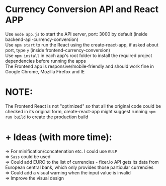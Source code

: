# Currency Conversion API and React APP  
Use `node app.js` to start the API server, port: 3000 by default (inside backend-api-currency-conversion)  
Use `npm start` to run the React using the create-react-app, if asked about port, type `y` (inside frontend-currency-conversion)  
Use `npm install` in each app's root folder to install the required project dependencies before running the apps  
The Frontend app is responsive/mobile-friendly and should work fine in Google Chrome, Mozilla Firefox and IE  

# NOTE:  
The Frontend React is not "optimized" so that all the original code could be checked in its original form, create-react-app might suggest running `npm run build` to create the production build  

# + Ideas (with more time):  
=> For minification/concatenation etc. I could use `GULP`  
=> `Sass` could be used  
=> Could add EURO to the list of currencies - fixer.io API gets its data from European central bank, which only provides   those particular currencies   
=> Could add a visual warning when the input value is invalid  
=> Improve the visual design  
